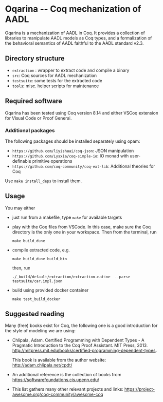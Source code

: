 # Oqarina -- Coq mechanization of AADL

Oqarina is a mechanization of AADL in Coq. It provides a collection of libraries to manipulate AADL models as Coq types, and a formalization of the behavioral semantics of AADL faithful to the AADL standard v2.3.

## Directory structure

* `extraction` : wrapper to extract code and compile a binary
* `src`: Coq sources for AADL mechanization
* `testsuite`: some tests for the extracted code
* `tools`: misc. helper scripts for maintenance

## Required software

Oqarina has been tested using Coq version 8.14 and either VSCoq extension for Visual Code or Proof General.

### Additional packages

The following packages should be installed separately using opam:

* `https://github.com/liyishuai/coq-json`: JSON manipulation
* `https://github.com/Lysxia/coq-simple-io`: IO monad with user-definable primitive operations
* `https://github.com/coq-community/coq-ext-lib`: Additional theories for Coq

Use `make install_deps` to install them.

## Usage

You may either
- just run from a makefile, type `make` for available targets

- play with the Coq files from VSCode. In this case, make sure the Coq directory is the only one in your workspace. Then from the terminal, run

  ```make build_dune```

- compile extracted code, e.g.

  ```make build_dune build_bin```

  then, run

  ```./_build/default/extraction/extraction.native  --parse testsuite/car.impl.json```

- build using provided docker container

  ```make test_build_docker```

## Suggested reading

Many (free) books exist for Coq, the following one is a good introduction for the style of modeling we are using:

- Chlipala, Adam. Certified Programming with Dependent Types - A Pragmatic Introduction to the Coq Proof Assistant. MIT Press, 2013. http://mitpress.mit.edu/books/certified-programming-dependent-types.

  This book is available from the author website: http://adam.chlipala.net/cpdt/

- An additional reference is the collection of books from https://softwarefoundations.cis.upenn.edu/

- This list gathers many other relevant projects and links: https://project-awesome.org/coq-community/awesome-coq

